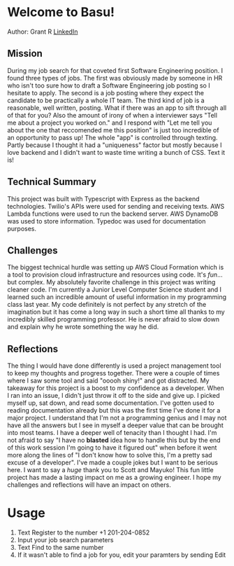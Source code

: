 # Welcome to Basu!
Author: Grant R [LinkedIn](https://www.linkedin.com/in/grant-ralls/)

## Mission
During my job search for that coveted first Software Engineering position. I found three types of jobs. The first was obviously made by someone in HR who isn't too sure how to draft a Software Engineering job posting so I hesitate to apply. The second is a job posting where they expect the candidate to be practically a whole IT team. The third kind of job is a reasonable, well written, posting. What if there was an app to sift through all of that for you? Also the amount of irony of when a interviewer says "Tell me about a project you worked on." and I respond with "Let me tell you about the one that reccomended me this position" is just too incredible of an opportunity to pass up! The whole "app" is controlled through texting. Partly because I thought it had a "uniqueness" factor but mostly because I love backend and I didn't want to waste time writing a bunch of CSS. Text it is!

## Technical Summary
This project was built with Typescript with Express as the backend technologies. Twilio's APIs were used for sending and receiving texts. AWS Lambda functions were used to run the backend server. AWS DynamoDB was used to store information. Typedoc was used for documentation purposes.

## Challenges
The biggest technical hurdle was setting up AWS Cloud Formation which is a tool to provision cloud infrastructure and resources using code. It's *fun*... but complex. My absolutely favorite challenge in this project was writing cleaner code. I'm currently a Junior Level Computer Science student and I learned such an incredible amount of useful information in my programming class last year. My code definitely is not perfect by any stretch of the imagination but it has come a long way in such a short time all thanks to my incredibly skilled programming professor. He is never afraid to slow down and explain why he wrote something the way he did. 

## Reflections
The thing I would have done differently is used a project management tool to keep my thoughts and progress together. There were a couple of times where I saw some tool and said "ooooh shiny!" and got distracted. My takeaway for this project is a boost to my confidence as a developer. When I ran into an issue, I didn't just throw it off to the side and give up. I picked myself up, sat down, and read some documentation. I've gotten used to reading documentation already but this was the first time I've done it for a major project. I understand that I'm not a programming genius and I may not have all the answers but I see in myself a deeper value that can be brought into most teams. I have a deeper well of tenacity than I thought I had. I'm not afraid to say "I have no **blasted** idea how to handle this but by the end of this work session I'm going to have it figured out" when before it went more along the lines of "I don't know how to solve this, I'm a pretty sad excuse of a developer". I've made a couple jokes but I want to be serious here. I want to say a *huge* thank you to Scott and Mayuko! This fun little project has made a lasting impact on me as a growing engineer. I hope my challenges and reflections will have an impact on others. 

# Usage
1. Text Register to the number +1 201-204-0852
2. Input your job search parameters
3. Text Find to the same number
4. If it wasn't able to find a job for you, edit your paramters by sending Edit
